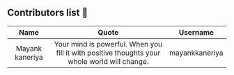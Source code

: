 ## Contributors list 📝

| Name | Quote | Username |
|:------:|:--------:|:---------:|
Mayank kaneriya| Your mind is powerful. When you fill it with positive thoughts your whole world will change. | mayankkaneriya
